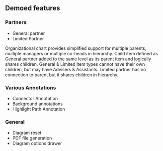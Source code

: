 ## Demoed features
### Partners
* General partner
* Limited Partner

Organizational chart provides simplified support for multiple parents, multiple managers or multiple co-heads in hierarchy. Child item defined as General partner added to the same level as its parent item and logically shares children. General & Limited item types cannot have their own children, but may have Advisers & Assistants. Limited partner has no connection to parent but it shares children in hierarchy.

### Various Annotations
* Connector Annotation
* Background annotations
* Highlight Path Annotation

### General
* Diagram reset
* PDF file generation
* Diagram options drawer
